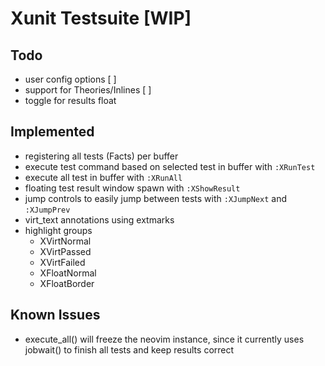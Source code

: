 # Xunit Testsuite [WIP] 

## Todo

+ user config options [  ]
+ support for Theories/Inlines [  ]
+ toggle for results float 

## Implemented
+ registering all tests (Facts) per buffer
+ execute test command based on selected test in buffer with `:XRunTest`
+ execute all test in buffer with `:XRunAll`
+ floating test result window spawn with `:XShowResult`
+ jump controls to easily jump between tests with `:XJumpNext` and `:XJumpPrev`
+ virt_text annotations using extmarks
+ highlight groups
  + XVirtNormal
  + XVirtPassed
  + XVirtFailed
  + XFloatNormal
  + XFloatBorder

## Known Issues
+ execute_all() will freeze the neovim instance, since it currently uses jobwait() to finish all tests and keep results correct 


